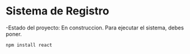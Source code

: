 <h1>Sistema de Registro</h1>
-Estado del proyecto: En construccion.
Para ejecutar el sistema, debes poner.

```npm install react```
